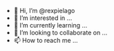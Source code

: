 - 👋 Hi, I’m @rexpielago
- 👀 I’m interested in ...
- 🌱 I’m currently learning ...
- 💞️ I’m looking to collaborate on ...
- 📫 How to reach me ...

<!---
rexpielago/rexpielago is a ✨ special ✨ repository because its `README.md` (this file) appears on your GitHub profile.
You can click the Preview link to take a look at your changes.
--->
